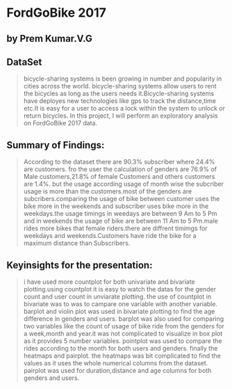 
# FordGoBike 2017


## by Prem Kumar.V.G



## DataSet

>bicycle-sharing systems is been growing in number and popularity in cities across the world. bicycle-sharing systems allow users to rent the bicycles as long as the users needs it.Bicycle-sharing systems have deployes new technologies like gps to track the distance,time etc.It is easy for a user to access a lock within the system to unlock or return bicycles.
In this project, I will perform an exploratory analysis on FordGoBike 2017 data.

**Summary of Findings:**
--
>According to the dataset there are 90.3% subscriber where 24.4% are customers. fro the user the calculation of genders are  76.9% of Male customers,21.8% of female Customers and others customers are 1.4%. but the usage according usage of month wise the subcriber usage is more than the customers.most of the genders are subcribers.comparing the usage of bike between customer uses the bike more in the weekends and subscriber uses bike more in the weekdays.the usage timings in weedays are between 9 Am to 5 Pm and in weekends the usage of bike are between 11 Am to 5 Pm.male rides more bikes that female riders.there are diffrent timimgs for weekdays and weekends.Customers have ride the bike for a maximum distance than Subscribers.


**Keyinsights for the presentation:**
--
>i have used more countplot for both univariate and bivariate plotting.using countplot it is easy to watch the datas for the gender count and user count in unviarate plotting.
>the use of countplot in bivariate was to was to campare one variable with another variable.
>barplot and violin plot was used in bivariate plotting to find the age difference in genders and users.
>barplot was also used for comparing two variables like the count of usage of bike ride from the genders for a week,month and year.it was not complicated to visualize in box plot as it provides 5 number variables.
>pointplot was used to compare the rides according to the month for both users and genders.
>finally the heatmaps and pairplot. the heatmaps was bit complicated to find the values as it uses the whole numerical columns from the dataset.
>pairplot was used for duration,distance and age columns for both genders and users.
